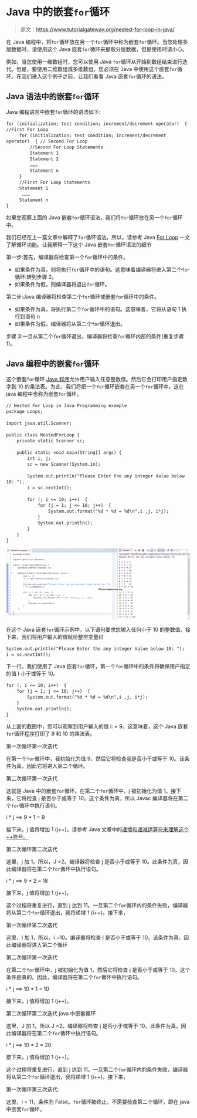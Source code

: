 # Java 中的嵌套`for`循环

> 原文：<https://www.tutorialgateway.org/nested-for-loop-in-java/>

在 Java 编程中，将`for`循环放在另一个`for`循环中称为嵌套`for`循环。当您处理多层数据时，请使用这个 Java 嵌套`for`循环来提取分层数据，但是使用时请小心。

例如，当您使用一维数组时，您可以使用 Java `for`循环从开始到数组结束进行迭代。但是，要使用二维数组或多维数组，您必须在 Java 中使用这个嵌套`for`循环。在我们进入这个例子之前，让我们看看 Java 嵌套`for`循环的语法。

## Java 语法中的嵌套`for`循环

Java 编程语言中嵌套`for`循环的语法如下:

```
for (initialization; test condition; increment/decrement operator)  { //First For Loop
     for (initialization; test condition; increment/decrement operator)  { // Second For Loop
         //Second For Loop Statements
         Statement 1
         Statement 2
         ………
         Statement n
     }
     //First For Loop Statements
     Statement 1 
      ………
     Statement n
}
```

如果您观察上面的 Java 嵌套`for`循环语法，我们将`for`循环放在另一个`for`循环中。

我们已经在上一篇文章中解释了`for`循环语法。所以，请参考 Java [For Loop](https://www.tutorialgateway.org/java-for-loop/) 一文了解循环功能。让我解释一下这个 Java 嵌套`for`循环语法的细节

第一步:首先，编译器将检查第一个`for`循环中的条件。

*   如果条件为真，则将执行`for`循环中的语句。这意味着编译器将进入第二个`for`循环:转到步骤 2。
*   如果条件为假，则编译器将退出`for`循环。

第二步:Java 编译器将检查第二个`for`循环或嵌套`for`循环中的条件。

*   如果条件为真，将执行第二个`for`循环中的语句。这意味着，它将从语句 1 执行到语句 n
*   如果条件为假，编译器将从第二个`for`循环退出。

步骤 3:一旦从第二个`for`循环退出，编译器将检查`for`循环内部的条件(重复步骤 1)。

## Java 编程中的嵌套`for`循环

这个嵌套`for`循环 [Java 程序](https://www.tutorialgateway.org/learn-java-programs/)允许用户输入任意整数值。然后它会打印用户指定数字到 10 的乘法表。为此，我们将把一个`for`循环嵌套在另一个`for`循环中。这在 java 编程中也称为嵌套`for`循环。

```
// Nested For Loop in Java Programming example
package Loops;

import java.util.Scanner;

public class NestedForLoop {
	private static Scanner sc;

	public static void main(String[] args) {
		int i, j;
		sc = new Scanner(System.in);	

		System.out.println("Please Enter the any integer Value below 10: ");
		i = sc.nextInt();

		for (; i <= 10; i++)  {
			for (j = 1; j <= 10; j++)  {
				System.out.format("%d * %d = %d\n",i ,j, i*j);
			}
			System.out.println();
		}
	}
}
```

![Nested For Loop in Java 1](img/2ccf8d4eec9fcd83ed4160326eb09f23.png)

在这个 Java 嵌套`for`循环示例中，以下语句要求您输入任何小于 10 的整数值。接下来，我们将用户输入的值赋给整型变量(I)

```
System.out.println("Please Enter the any integer Value below 10: ");
i = sc.nextInt();
```

下一行，我们使用了 Java 嵌套`for`循环，第一个`for`循环中的条件将确保用户指定的值 I 小于或等于 10。

```
for (; i <= 10; i++)  {
	for (j = 1; j <= 10; j++)  {
		System.out.format("%d * %d = %d\n",i ,j, i*j);
	}
	System.out.println();
}
```

从上面的截图中，您可以观察到用户输入的值 i: = 9。这意味着，这个 Java 嵌套`for`循环程序打印了 9 和 10 的乘法表。

第一次循环第一次迭代

在第一个`for`循环中，我初始化为值 9，然后它将检查我是否小于或等于 10。该条件为真，因此它将进入第二个循环。

第二次循环第一次迭代

这就是 Java 中的嵌套`for`循环。在第二个`for`循环中，j 被初始化为值 1。接下来，它将检查 j 是否小于或等于 10。这个条件为真，所以 Javac 编译器将在第二个`for`循环中执行语句。

i * j ==> 9 * 1 = 9

接下来，j 值将增加 1 (j++)。请参考 Java 文章中的[递增和递减运算符来理解这个++符号。](https://www.tutorialgateway.org/increment-and-decrement-operators-in-java/)

第二次循环第二次迭代

这里，j 加 1。所以，J =2。编译器将检查 j 是否小于或等于 10。此条件为真，因此编译器将在第二个`for`循环中执行语句。

i * j ==> 9 * 2 = 18

接下来，j 值将增加 1 (j++)。

这个过程将重复进行，直到 j 达到 11。一旦第二个`for`循环内的条件失败，编译器将从第二个`for`循环退出，我将递增 1 (i++)。接下来，

第一次循环第二次迭代

这里，I 加 1，所以，i =10。编译器将检查 I 是否小于或等于 10。该条件为真，因此编译器将进入第二个循环

第二次循环第一次迭代

在第二个`for`循环中，j 被初始化为值 1，然后它将检查 j 是否小于或等于 10。这个条件是真的。因此，编译器将在第二个`for`循环中执行语句。

i * j ==> 10 * 1 = 10

接下来，j 值将增加 1 (j++)。

第二次循环第二次迭代 java 中嵌套循环

这里，J 加 1，所以 J =2。编译器将检查 j 是否小于或等于 10。此条件为真，因此编译器将在第二个`for`循环中执行语句。

i * j ==> 10 * 2 = 20

接下来，j 值将增加 1 (j++)。

这个过程将重复进行，直到 j 达到 11。一旦第二个`for`循环内的条件失败，编译器将从第二个`for`循环退出，我将递增 1 (i++)。接下来，

第一次循环第三次迭代:

这里，i = 11，条件为 False。`for`循环被终止，不需要检查第二个循环，即在 java 中嵌套`for`循环。